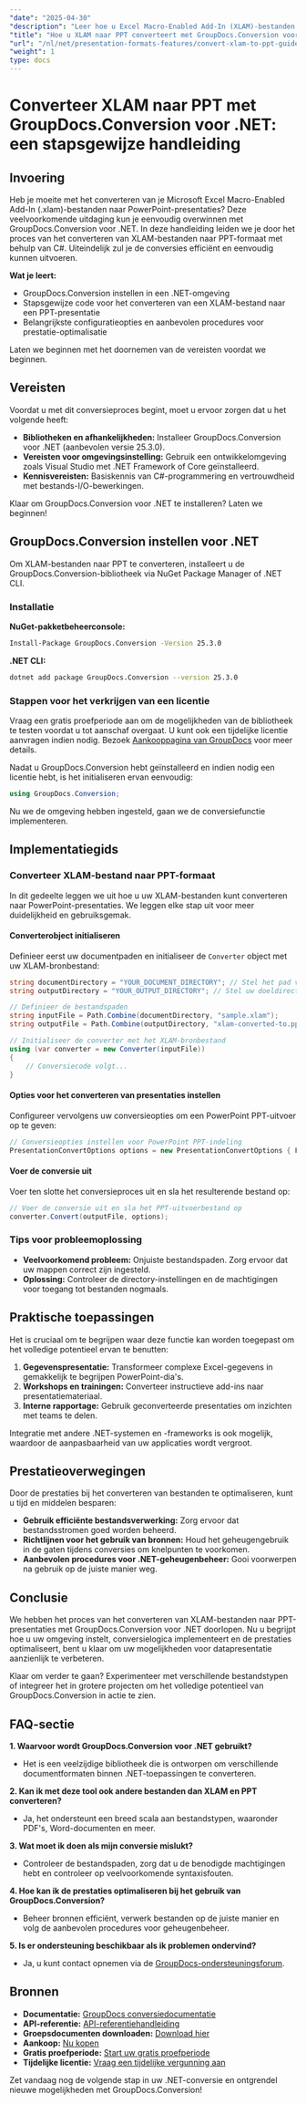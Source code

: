 ```yaml
---
"date": "2025-04-30"
"description": "Leer hoe u Excel Macro-Enabled Add-In (XLAM)-bestanden naadloos kunt converteren naar PowerPoint-presentaties met GroupDocs.Conversion voor .NET. Volg deze uitgebreide handleiding."
"title": "Hoe u XLAM naar PPT converteert met GroupDocs.Conversion voor .NET&#58; een stapsgewijze handleiding"
"url": "/nl/net/presentation-formats-features/convert-xlam-to-ppt-guide-groupdocs-conversion-net/"
"weight": 1
type: docs
---
```

# Converteer XLAM naar PPT met GroupDocs.Conversion voor .NET: een stapsgewijze handleiding

## Invoering

Heb je moeite met het converteren van je Microsoft Excel Macro-Enabled Add-In (.xlam)-bestanden naar PowerPoint-presentaties? Deze veelvoorkomende uitdaging kun je eenvoudig overwinnen met GroupDocs.Conversion voor .NET. In deze handleiding leiden we je door het proces van het converteren van XLAM-bestanden naar PPT-formaat met behulp van C#. Uiteindelijk zul je de conversies efficiënt en eenvoudig kunnen uitvoeren.

**Wat je leert:**
- GroupDocs.Conversion instellen in een .NET-omgeving
- Stapsgewijze code voor het converteren van een XLAM-bestand naar een PPT-presentatie
- Belangrijkste configuratieopties en aanbevolen procedures voor prestatie-optimalisatie

Laten we beginnen met het doornemen van de vereisten voordat we beginnen.

## Vereisten

Voordat u met dit conversieproces begint, moet u ervoor zorgen dat u het volgende heeft:

- **Bibliotheken en afhankelijkheden:** Installeer GroupDocs.Conversion voor .NET (aanbevolen versie 25.3.0).
- **Vereisten voor omgevingsinstelling:** Gebruik een ontwikkelomgeving zoals Visual Studio met .NET Framework of Core geïnstalleerd.
- **Kennisvereisten:** Basiskennis van C#-programmering en vertrouwdheid met bestands-I/O-bewerkingen.

Klaar om GroupDocs.Conversion voor .NET te installeren? Laten we beginnen!

## GroupDocs.Conversion instellen voor .NET

Om XLAM-bestanden naar PPT te converteren, installeert u de GroupDocs.Conversion-bibliotheek via NuGet Package Manager of .NET CLI.

### Installatie

**NuGet-pakketbeheerconsole:**
```bash
Install-Package GroupDocs.Conversion -Version 25.3.0
```

**.NET CLI:**
```bash
dotnet add package GroupDocs.Conversion --version 25.3.0
```

### Stappen voor het verkrijgen van een licentie

Vraag een gratis proefperiode aan om de mogelijkheden van de bibliotheek te testen voordat u tot aanschaf overgaat. U kunt ook een tijdelijke licentie aanvragen indien nodig. Bezoek [Aankooppagina van GroupDocs](https://purchase.groupdocs.com/buy) voor meer details.

Nadat u GroupDocs.Conversion hebt geïnstalleerd en indien nodig een licentie hebt, is het initialiseren ervan eenvoudig:
```csharp
using GroupDocs.Conversion;
```
Nu we de omgeving hebben ingesteld, gaan we de conversiefunctie implementeren.

## Implementatiegids

### Converteer XLAM-bestand naar PPT-formaat

In dit gedeelte leggen we uit hoe u uw XLAM-bestanden kunt converteren naar PowerPoint-presentaties. We leggen elke stap uit voor meer duidelijkheid en gebruiksgemak.

#### Converterobject initialiseren

Definieer eerst uw documentpaden en initialiseer de `Converter` object met uw XLAM-bronbestand:
```csharp
string documentDirectory = "YOUR_DOCUMENT_DIRECTORY"; // Stel het pad van uw bronmap in
string outputDirectory = "YOUR_OUTPUT_DIRECTORY"; // Stel uw doeldirectorypad in

// Definieer de bestandspaden
string inputFile = Path.Combine(documentDirectory, "sample.xlam");
string outputFile = Path.Combine(outputDirectory, "xlam-converted-to.ppt");

// Initialiseer de converter met het XLAM-bronbestand
using (var converter = new Converter(inputFile))
{
    // Conversiecode volgt...
}
```

#### Opties voor het converteren van presentaties instellen

Configureer vervolgens uw conversieopties om een PowerPoint PPT-uitvoer op te geven:
```csharp
// Conversieopties instellen voor PowerPoint PPT-indeling
PresentationConvertOptions options = new PresentationConvertOptions { Format = PresentationFileType.Ppt };
```

#### Voer de conversie uit

Voer ten slotte het conversieproces uit en sla het resulterende bestand op:
```csharp
// Voer de conversie uit en sla het PPT-uitvoerbestand op
converter.Convert(outputFile, options);
```

### Tips voor probleemoplossing

- **Veelvoorkomend probleem:** Onjuiste bestandspaden. Zorg ervoor dat uw mappen correct zijn ingesteld.
- **Oplossing:** Controleer de directory-instellingen en de machtigingen voor toegang tot bestanden nogmaals.

## Praktische toepassingen

Het is cruciaal om te begrijpen waar deze functie kan worden toegepast om het volledige potentieel ervan te benutten:
1. **Gegevenspresentatie:** Transformeer complexe Excel-gegevens in gemakkelijk te begrijpen PowerPoint-dia's.
2. **Workshops en trainingen:** Converteer instructieve add-ins naar presentatiemateriaal.
3. **Interne rapportage:** Gebruik geconverteerde presentaties om inzichten met teams te delen.

Integratie met andere .NET-systemen en -frameworks is ook mogelijk, waardoor de aanpasbaarheid van uw applicaties wordt vergroot.

## Prestatieoverwegingen

Door de prestaties bij het converteren van bestanden te optimaliseren, kunt u tijd en middelen besparen:
- **Gebruik efficiënte bestandsverwerking:** Zorg ervoor dat bestandsstromen goed worden beheerd.
- **Richtlijnen voor het gebruik van bronnen:** Houd het geheugengebruik in de gaten tijdens conversies om knelpunten te voorkomen.
- **Aanbevolen procedures voor .NET-geheugenbeheer:** Gooi voorwerpen na gebruik op de juiste manier weg.

## Conclusie

We hebben het proces van het converteren van XLAM-bestanden naar PPT-presentaties met GroupDocs.Conversion voor .NET doorlopen. Nu u begrijpt hoe u uw omgeving instelt, conversielogica implementeert en de prestaties optimaliseert, bent u klaar om uw mogelijkheden voor datapresentatie aanzienlijk te verbeteren.

Klaar om verder te gaan? Experimenteer met verschillende bestandstypen of integreer het in grotere projecten om het volledige potentieel van GroupDocs.Conversion in actie te zien.

## FAQ-sectie

**1. Waarvoor wordt GroupDocs.Conversion voor .NET gebruikt?**
   - Het is een veelzijdige bibliotheek die is ontworpen om verschillende documentformaten binnen .NET-toepassingen te converteren.

**2. Kan ik met deze tool ook andere bestanden dan XLAM en PPT converteren?**
   - Ja, het ondersteunt een breed scala aan bestandstypen, waaronder PDF's, Word-documenten en meer.

**3. Wat moet ik doen als mijn conversie mislukt?**
   - Controleer de bestandspaden, zorg dat u de benodigde machtigingen hebt en controleer op veelvoorkomende syntaxisfouten.

**4. Hoe kan ik de prestaties optimaliseren bij het gebruik van GroupDocs.Conversion?**
   - Beheer bronnen efficiënt, verwerk bestanden op de juiste manier en volg de aanbevolen procedures voor geheugenbeheer.

**5. Is er ondersteuning beschikbaar als ik problemen ondervind?**
   - Ja, u kunt contact opnemen via de [GroupDocs-ondersteuningsforum](https://forum.groupdocs.com/c/conversion/10).

## Bronnen

- **Documentatie:** [GroupDocs conversiedocumentatie](https://docs.groupdocs.com/conversion/net/)
- **API-referentie:** [API-referentiehandleiding](https://reference.groupdocs.com/conversion/net/)
- **Groepsdocumenten downloaden:** [Download hier](https://releases.groupdocs.com/conversion/net/)
- **Aankoop:** [Nu kopen](https://purchase.groupdocs.com/buy)
- **Gratis proefperiode:** [Start uw gratis proefperiode](https://releases.groupdocs.com/conversion/net/)
- **Tijdelijke licentie:** [Vraag een tijdelijke vergunning aan](https://purchase.groupdocs.com/temporary-license/)

Zet vandaag nog de volgende stap in uw .NET-conversie en ontgrendel nieuwe mogelijkheden met GroupDocs.Conversion!